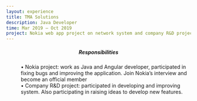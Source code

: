 ```yaml
---
layout: experience
title: TMA Solutions
description: Java Developer
time: Mar 2019 – Oct 2019
project: Nokia web app project on network system and company R&D project on virtual machine system
---
```


<center><h5>Responsibilities</h5></center>
<div>
    <dl>
        <dd>• Nokia project: work as Java and Angular developer, participated in fixing bugs and improving the application. Join Nokia’s interview and become an official member</dd>
        <dd>• Company R&D project: participated in developing and improving system. Also participating in raising ideas to develop new features.
</dd>
    </dl>
</div>